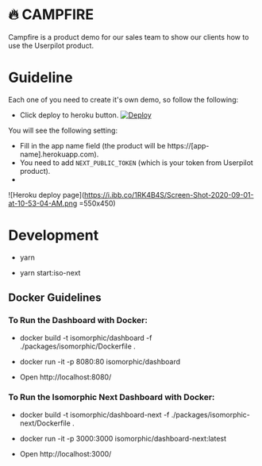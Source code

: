 # :fire: CAMPFIRE

Campfire is a product demo for our sales team to show our clients how to use the Userpilot product.

# Guideline

Each one of you need to create it's own demo, so follow the following:

- Click deploy to heroku button. [![Deploy](https://www.herokucdn.com/deploy/button.svg)](https://heroku.com/deploy?template=https://github.com/Userpilot/up-campfire)

You will see the following setting:

- Fill in the app name field (the product will be https://[app-name].herokuapp.com).
- You need to add `NEXT_PUBLIC_TOKEN` (which is your token from Userpilot product).
-

![Heroku deploy page](https://i.ibb.co/1RK4B4S/Screen-Shot-2020-09-01-at-10-53-04-AM.png =550x450)

# Development

- yarn

- yarn start:iso-next

## Docker Guidelines

### To Run the Dashboard with Docker:

- docker build -t isomorphic/dashboard -f ./packages/isomorphic/Dockerfile .

- docker run -it -p 8080:80 isomorphic/dashboard

- Open http://localhost:8080/

### To Run the Isomorphic Next Dashboard with Docker:

- docker build -t isomorphic/dashboard-next -f ./packages/isomorphic-next/Dockerfile .

- docker run -it -p 3000:3000 isomorphic/dashboard-next:latest

- Open http://localhost:3000/
